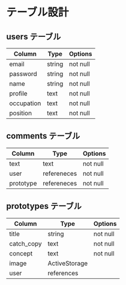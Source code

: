 # テーブル設計

## users テーブル

| Column     | Type   | Options     |
| ---------- | ------ | ----------- |
| email      | string | not null    |
| password   | string | not null    |
| name       | string | not null    |
| profile    | text   | not null    |
| occupation | text   | not null    |
| position   | text   | not null    |

## comments テーブル

| Column    | Type        | Options     |
| --------- | ----------- | ----------- |
| text      | text        | not null    |
| user      | refereneces | not null    |
| prototype | refereneces | not null    |

## prototypes テーブル

| Column     | Type         | Options                        |
| ---------- | -------------| ------------------------------ |
| title      | string       | not null                       |
| catch_copy | text         | not null                       |
| concept    | text         | not null                       |
| image      | ActiveStorage|                                |
| user       | references   |                                |